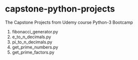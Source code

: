 # capstone-python-projects
The Capstone Projects from Udemy course Python-3 Bootcamp 
1. fibonacci_generator.py
2. e_to_n_decimals.py
3. pi_to_n_decimals.py
4. get_prime_numbers.py
5. get_prime_factors.py
